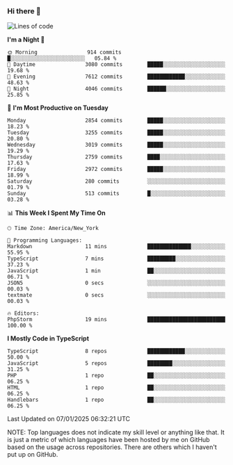 ### Hi there 👋

<!--
**LynxJinxxy/LynxJinxxy** is a ✨ _special_ ✨ repository because its `README.md` (this file) appears on your GitHub profile.

Here are some ideas to get you started:

- 🔭 I’m currently working on ...
- 🌱 I’m currently learning ...
- 👯 I’m looking to collaborate on ...
- 🤔 I’m looking for help with ...
- 💬 Ask me about ...
- 📫 How to reach me: ...
- 😄 Pronouns: ...
- ⚡ Fun fact: ...
-->

<!--START_SECTION:waka-->
![Lines of code](https://img.shields.io/badge/From%20Hello%20World%20I%27ve%20Written-24.7%20million%20lines%20of%20code-blue)

**I'm a Night 🦉** 

```text
🌞 Morning                914 commits         █░░░░░░░░░░░░░░░░░░░░░░░░   05.84 % 
🌆 Daytime                3080 commits        █████░░░░░░░░░░░░░░░░░░░░   19.68 % 
🌃 Evening                7612 commits        ████████████░░░░░░░░░░░░░   48.63 % 
🌙 Night                  4046 commits        ██████░░░░░░░░░░░░░░░░░░░   25.85 % 
```
📅 **I'm Most Productive on Tuesday** 

```text
Monday                   2854 commits        █████░░░░░░░░░░░░░░░░░░░░   18.23 % 
Tuesday                  3255 commits        █████░░░░░░░░░░░░░░░░░░░░   20.80 % 
Wednesday                3019 commits        █████░░░░░░░░░░░░░░░░░░░░   19.29 % 
Thursday                 2759 commits        ████░░░░░░░░░░░░░░░░░░░░░   17.63 % 
Friday                   2972 commits        █████░░░░░░░░░░░░░░░░░░░░   18.99 % 
Saturday                 280 commits         ░░░░░░░░░░░░░░░░░░░░░░░░░   01.79 % 
Sunday                   513 commits         █░░░░░░░░░░░░░░░░░░░░░░░░   03.28 % 
```


📊 **This Week I Spent My Time On** 

```text
🕑︎ Time Zone: America/New_York

💬 Programming Languages: 
Markdown                 11 mins             ██████████████░░░░░░░░░░░   55.95 % 
TypeScript               7 mins              █████████░░░░░░░░░░░░░░░░   37.23 % 
JavaScript               1 min               ██░░░░░░░░░░░░░░░░░░░░░░░   06.71 % 
JSON5                    0 secs              ░░░░░░░░░░░░░░░░░░░░░░░░░   00.03 % 
textmate                 0 secs              ░░░░░░░░░░░░░░░░░░░░░░░░░   00.03 % 

🔥 Editors: 
PhpStorm                 19 mins             █████████████████████████   100.00 % 
```

**I Mostly Code in TypeScript** 

```text
TypeScript               8 repos             ████████████░░░░░░░░░░░░░   50.00 % 
JavaScript               5 repos             ████████░░░░░░░░░░░░░░░░░   31.25 % 
PHP                      1 repo              ██░░░░░░░░░░░░░░░░░░░░░░░   06.25 % 
HTML                     1 repo              ██░░░░░░░░░░░░░░░░░░░░░░░   06.25 % 
Handlebars               1 repo              ██░░░░░░░░░░░░░░░░░░░░░░░   06.25 % 
```




 Last Updated on 07/01/2025 06:32:21 UTC
<!--END_SECTION:waka-->
NOTE: Top languages does not indicate my skill level or anything like that. It is just a metric of which languages have been hosted by me on GitHub based on the usage across repositories. There are others which I haven't put up on GitHub.
